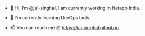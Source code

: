 - 👋 Hi, I’m @jai-singhal, I am currently working in Netapp India.
<!--- - 👀 I’m interested in ... 
--->
- 🌱 I’m currently learning DevOps tools
<!--- - 💞️ I’m looking to collaborate on ...
--->
- 📫 You can reach me @ https://jai-singhal.github.io

<!---
jai-singhal/jai-singhal is a ✨ special ✨ repository because its `README.md` (this file) appears on your GitHub profile.
You can click the Preview link to take a look at your changes.
--->
